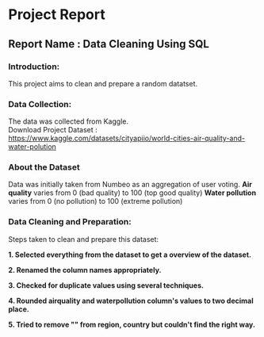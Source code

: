 # Project Report

## Report Name : Data Cleaning Using SQL

### Introduction:
This project aims to clean and prepare a random datatset.

### Data Collection:
The data was collected from Kaggle. <br>
Download Project Dataset : <https://www.kaggle.com/datasets/cityapiio/world-cities-air-quality-and-water-polution>

### About the Dataset

Data was initially taken from Numbeo as an aggregation of user voting.
**Air quality** varies from 0 (bad quality) to 100 (top good quality)
**Water pollution** varies from 0 (no pollution) to 100 (extreme pollution)

### Data Cleaning and Preparation:
Steps taken to clean and prepare this dataset:

**1. Selected everything from the dataset to get a overview of the dataset.**

**2. Renamed the column names appropriately.**

**3. Checked for duplicate values using several techniques.**

**4. Rounded airquality and waterpollution column's values to two decimal place.**

**5. Tried to remove "" from region, country but couldn't find the right way.**


